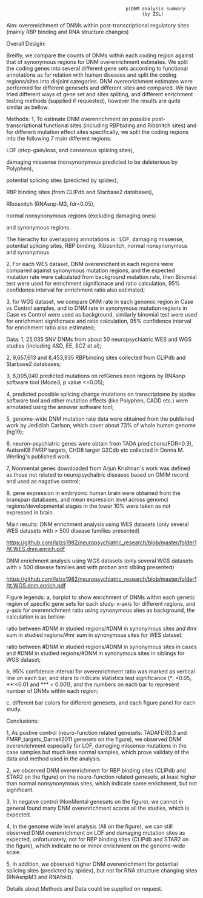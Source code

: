                                                piDNM analysis summary
                                                      (by ZSL)


Aim: overenrichment of DNMs within post-transcriptional regulatory sites (mainly RBP binding and RNA structure changes)

Overall Desigin: 

Breifly, we compare the counts of DNMs within each coding region against that of synonymous regions for DNM overenrichment estimates. We split the coding genes into several different gene sets according to functional annotations as for relation with human diseases and split the coding regions/sites into disjoint categories. DNM overenrichment estimates were performed for different genesets and different sites and compared. We have tried different ways of gene set and sites spliting, and different enrichment testing methods (supplied if requested), however the results are quite similar as bellow.

Methods:
1, To estimate DNM overenrichment on possible post-transcriptional functional sites (including RBPbiding and Ribsnitch sites) and for different mutation effect sites specifically, we split the coding regions into the following 7 main different regions: 

LOF (stop-gain/loss, and consensus splicing sites), 

damaging missense (nonsynonymous predicted to be deleterious by Polyphen), 

potential splicing sites (predicted by spidex), 

RBP binding sites (from CLIPdb and Starbase2 databases),

RIbosnitch (RNAsnp-M3, fdr<0.05), 

normal nonsynonymous regions (excluding damaging ones) 

and synonymous regions. 

The hierachy for overlapping annotations is : LOF, damaging missense, potential splicing sites, RBP binding, Ribosnitch, normal nonsynonymous and synonymous 
 
2, For each WES dataset, DNM overenrichent in each regions were compared against synonymous mutation regions, and the expected mutation rate were calculated from background mutation rate, then Binomial test were used for enrichment significnace and ratio calculation, 95% confidence interval for enrichment ratio also estimated; 

3, for WGS dataset, we compare DNM rate in each genomic region in Case vs Control samples, and to DNM rate in synonymous mutation regions in Case vs Control were used as background, similarly binomial test were used for enrichment significnace and ratio calculation, 95% confidence interval for enrichment ratio also estimated;


Data:
1, 25,035 SNV DNMs from about 50 neuropsychiatric WES and WGS studies (including ASD, EE, SCZ et al);

2, 9,657,613 and 8,453,935 RBPbinding sites collected from CLIPdb and Starbase2 databases; 

3, 8,005,040 predicted mutations on refGenes exon regions by RNAsnp software tool (Mode3, p value <=0.05); 

4, predicted possible splicing change mutations on transcriptome by sipdex software tool and other mutation effects (like Polyphen, CADD etc.) were annotated using the annovar software tool;

5, genome-wide DNM mutation rate data were obtained from the published work by Jedidiah Carlson, which cover about 73% of whole human genome (hg19);

6, neuron-psychiatric genes were obtain from TADA predictions(FDR<0.3), AutismKB FMRP targets, CHD8 target G2Cdb etc collected in Donna M. Werling's published work. 

7, Nonmental genes downloaded from Arjun Krishnan's work was defined as those not related to neuropsychaitric diseases based on OMIM record and used as nagative control;

8, gene expression in embryonic human brain were obtained from the branspan databases, and mean expression level across genomci regions/developmental stages in the lower 10% were taken as not expressed in brain. 

Main results:
DNM enrichment analysis using WES datasets (only several WES datasets with > 500 disease families presented) 

https://github.com/lalzs1982/neuropsychiatric_research/blob/master/folder1/tt.WES.dnm.enrich.pdf

DNM enrichment analysis using WGS datasets (only several WGS datasets with > 500 disease families and with proban and sibling presented) 

https://github.com/lalzs1982/neuropsychiatric_research/blob/master/folder1/tt.WGS.dnm.enrich.pdf

Figure legends:
a, barplot to show enrichment of DNMs within each genetic region of specific gene sets for each study: x-axis for different regions, and y-axis for overenrichment ratio using synonymous sites as background, the calculation is as bellow:

ratio between #DNM in studied regions/#DNM in synonymous sites and #mr sum in studied regions/#mr sum in synonymous sites for WES dataset; 

ratio between #DNM in studied regions/#DNM in synonymous sites in cases and #DNM in studied regions/#DNM in synonymous sites in siblings for WGS dataset; 
 
b, 95% confidence interval for overenrichment ratio was marked as vertical line on each bar, and stars to indicate statistics test significance (*: <0.05, **:<0.01 and *** < 0.001), and the numbers on each bar to represent number of DNMs within each region;

c, different bar colors for different genesets, and each figure panel for each study.

Conclusions:

1, As postive control (neuro-function related genesets: TADAFDR0.3 and FMRP_targets_Darnell2011 genesets on the figure), we observed DNM overenrichment especially for LOF, damaging missense mutations in the case samples but much less normal samples, which prove validaty of the data and method used in the analysis. 

2, we observed DNM overenrichment for RBP binding sites (CLIPdb and STAR2 on the figure) on the neuro-function related genesets, at least higher than normal nonsynonymous sites, which indicate some enrichment, but not significant.

3, In negatve control (NonMental genesets on the figure), we cannot in general found many DNM overenrichment acorss all the studies, which is expected.

4, In the genome wide level analysis (All on the figure), we can still observed DNM overenrichment on LOF and damaging mutation sites as expected, unfortunately, not for RBP binding sites (CLIPdb and STAR2 on the figure), which indicate no or minor enrichment on the genome-wide scale.

5, In addition, we observed higher DNM overenrichment for potantial splicing sites (predicted by spidex), but not for RNA structure changing sites (RNAsnpM3 and RNAfold).


Details about Methods and Data could be supplied on request. 



